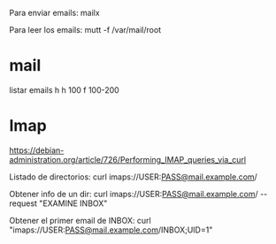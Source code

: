 Para enviar emails: mailx

Para leer los emails:
mutt -f /var/mail/root


# mail
listar emails
h
h 100
f 100-200


# Imap
https://debian-administration.org/article/726/Performing_IMAP_queries_via_curl

Listado de directorios:
curl imaps://USER:PASS@mail.example.com/

Obtener info de un dir:
curl imaps://USER:PASS@mail.example.com/ --request "EXAMINE INBOX"

Obtener el primer email de INBOX:
curl "imaps://USER:PASS@mail.example.com/INBOX;UID=1"
